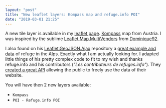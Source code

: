```yaml
---
layout: "post"
title: "New leaflet layers: Kompass map and refuge.info POI"
date: "2019-03-01 21:25"
---
```


A new tile layer is available in my [leaflet page](leaflet.html).
[Kompass](https://www.kompass.de/wanderkarte/) map from Austria.
I was inspired by the sublime [Leaflet.Map.MultiVendors](https://dominique92.github.io/MyLeaflet/src/Leaflet.Map.MultiVendors/) from [Dominique92](https://github.com/Dominique92).

I also found on his [Leaflet.GeoJSON.Ajax](https://github.com/Dominique92/Leaflet.GeoJSON.Ajax) repository a [great example and data](https://dominique92.github.io/MyLeaflet/src/Leaflet.GeoJSON.Ajax/) of refuge in the Alps. Exactly what I am actually looking for.
I adapted little things of his pretty complex code to fit to my wish and thanks refuge.info and his contributors (*"Les contributeurs de refuges.info"*). They [created a great API](http://www.refuges.info/api/doc/) allowing the public to freely use the data of their website.

You will have then 2 new layers available:

- `Kompass`
- `POI - Refuge.info POI`
